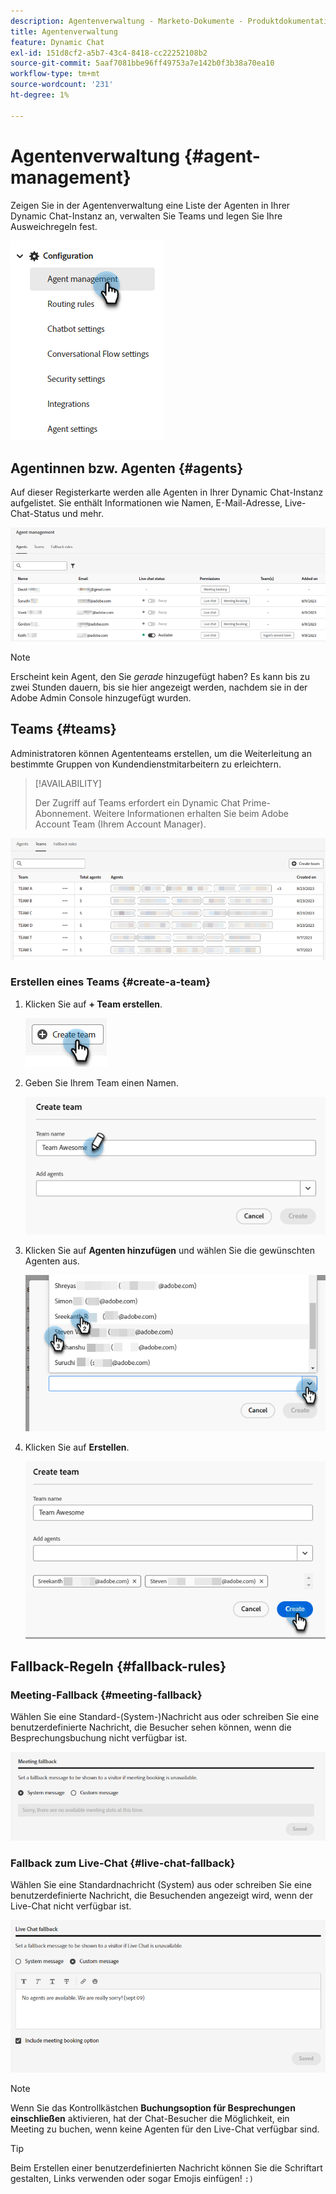 ```yaml
---
description: Agentenverwaltung - Marketo-Dokumente - Produktdokumentation
title: Agentenverwaltung
feature: Dynamic Chat
exl-id: 151d8cf2-a5b7-43c4-8418-cc22252108b2
source-git-commit: 5aaf7081bbe96ff49753a7e142b0f3b38a70ea10
workflow-type: tm+mt
source-wordcount: '231'
ht-degree: 1%

---
```


# Agentenverwaltung {#agent-management}

Zeigen Sie in der Agentenverwaltung eine Liste der Agenten in Ihrer Dynamic Chat-Instanz an, verwalten Sie Teams und legen Sie Ihre Ausweichregeln fest.

![](assets/agent-management-1.png)

## Agentinnen bzw. Agenten {#agents}

Auf dieser Registerkarte werden alle Agenten in Ihrer Dynamic Chat-Instanz aufgelistet. Sie enthält Informationen wie Namen, E-Mail-Adresse, Live-Chat-Status und mehr.

![](assets/agent-management-2.png)

>[!NOTE]
>
>Erscheint kein Agent, den Sie _gerade_ hinzugefügt haben? Es kann bis zu zwei Stunden dauern, bis sie hier angezeigt werden, nachdem sie in der Adobe Admin Console hinzugefügt wurden.

## Teams {#teams}

Administratoren können Agententeams erstellen, um die Weiterleitung an bestimmte Gruppen von Kundendienstmitarbeitern zu erleichtern.

>[!AVAILABILITY]
>
>Der Zugriff auf Teams erfordert ein Dynamic Chat Prime-Abonnement. Weitere Informationen erhalten Sie beim Adobe Account Team (Ihrem Account Manager).

![](assets/agent-management-3.png)

### Erstellen eines Teams {#create-a-team}

1. Klicken Sie auf **+ Team erstellen**.

   ![](assets/agent-management-4.png)

1. Geben Sie Ihrem Team einen Namen.

   ![](assets/agent-management-5.png)

1. Klicken Sie auf **Agenten hinzufügen** und wählen Sie die gewünschten Agenten aus.

   ![](assets/agent-management-6.png)

1. Klicken Sie auf **Erstellen**.

   ![](assets/agent-management-7.png)

## Fallback-Regeln {#fallback-rules}

### Meeting-Fallback {#meeting-fallback}

Wählen Sie eine Standard-(System-)Nachricht aus oder schreiben Sie eine benutzerdefinierte Nachricht, die Besucher sehen können, wenn die Besprechungsbuchung nicht verfügbar ist.

![](assets/agent-management-8.png)

### Fallback zum Live-Chat {#live-chat-fallback}

Wählen Sie eine Standardnachricht (System) aus oder schreiben Sie eine benutzerdefinierte Nachricht, die Besuchenden angezeigt wird, wenn der Live-Chat nicht verfügbar ist.

![](assets/agent-management-9.png)

>[!NOTE]
>
>Wenn Sie das Kontrollkästchen **Buchungsoption für Besprechungen einschließen** aktivieren, hat der Chat-Besucher die Möglichkeit, ein Meeting zu buchen, wenn keine Agenten für den Live-Chat verfügbar sind.

>[!TIP]
>
>Beim Erstellen einer benutzerdefinierten Nachricht können Sie die Schriftart gestalten, Links verwenden oder sogar Emojis einfügen! `:)`
